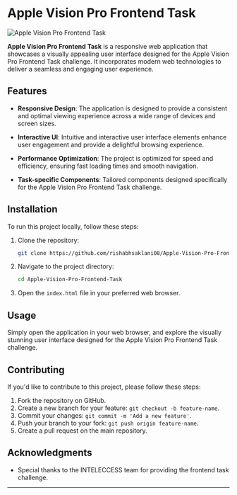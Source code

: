 # Apple Vision Pro Frontend Task

![Apple Vision Pro Frontend Task](https://github.com/rishabhsaklani08/Apple-Vision-Pro-Frontend-Task/blob/main/assets/project_logo.png)

**Apple Vision Pro Frontend Task** is a responsive web application that showcases a visually appealing user interface designed for the Apple Vision Pro Frontend Task challenge. It incorporates modern web technologies to deliver a seamless and engaging user experience.

## Features

- **Responsive Design**: The application is designed to provide a consistent and optimal viewing experience across a wide range of devices and screen sizes.

- **Interactive UI**: Intuitive and interactive user interface elements enhance user engagement and provide a delightful browsing experience.

- **Performance Optimization**: The project is optimized for speed and efficiency, ensuring fast loading times and smooth navigation.

- **Task-specific Components**: Tailored components designed specifically for the Apple Vision Pro Frontend Task challenge.

## Installation

To run this project locally, follow these steps:

1. Clone the repository:

   ```bash
   git clone https://github.com/rishabhsaklani08/Apple-Vision-Pro-Frontend-Task.git
   ```

2. Navigate to the project directory:

   ```bash
   cd Apple-Vision-Pro-Frontend-Task
   ```

3. Open the `index.html` file in your preferred web browser.

## Usage

Simply open the application in your web browser, and explore the visually stunning user interface designed for the Apple Vision Pro Frontend Task challenge.

## Contributing

If you'd like to contribute to this project, please follow these steps:

1. Fork the repository on GitHub.
2. Create a new branch for your feature: `git checkout -b feature-name`.
3. Commit your changes: `git commit -m 'Add a new feature'`.
4. Push your branch to your fork: `git push origin feature-name`.
5. Create a pull request on the main repository.

## Acknowledgments

- Special thanks to the INTELECCESS team for providing the frontend task challenge.

---
